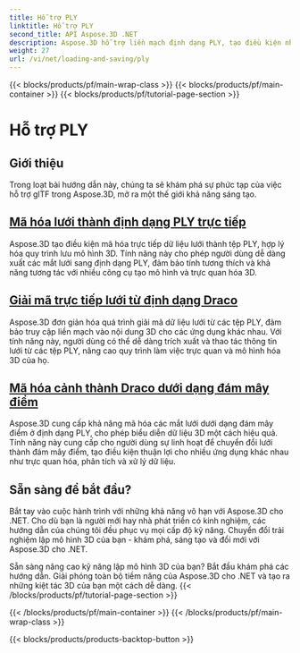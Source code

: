 ```yaml
---
title: Hỗ trợ PLY
linktitle: Hỗ trợ PLY
second_title: API Aspose.3D .NET
description: Aspose.3D hỗ trợ liền mạch định dạng PLY, tạo điều kiện nhập và xuất mô hình 3D suôn sẻ cho các trường hợp sử dụng linh hoạt.
weight: 27
url: /vi/net/loading-and-saving/ply
---
```


{{< blocks/products/pf/main-wrap-class >}}
{{< blocks/products/pf/main-container >}}
{{< blocks/products/pf/tutorial-page-section >}}

# Hỗ trợ PLY

## Giới thiệu

Trong loạt bài hướng dẫn này, chúng ta sẽ khám phá sự phức tạp của việc hỗ trợ glTF trong Aspose.3D, mở ra một thế giới khả năng sáng tạo.

## [Mã hóa lưới thành định dạng PLY trực tiếp](encode-mesh)

Aspose.3D tạo điều kiện mã hóa trực tiếp dữ liệu lưới thành tệp PLY, hợp lý hóa quy trình lưu mô hình 3D. Tính năng này cho phép người dùng dễ dàng xuất các mắt lưới sang định dạng PLY, đảm bảo tính tương thích và khả năng tương tác với nhiều công cụ tạo mô hình và trực quan hóa 3D.


## [Giải mã trực tiếp lưới từ định dạng Draco](decode-mesh)

Aspose.3D đơn giản hóa quá trình giải mã dữ liệu lưới từ các tệp PLY, đảm bảo truy cập liền mạch vào nội dung 3D cho các ứng dụng khác nhau. Với tính năng này, người dùng có thể dễ dàng trích xuất và thao tác thông tin lưới từ các tệp PLY, nâng cao quy trình làm việc trực quan và mô hình hóa 3D của họ.

## [Mã hóa cảnh thành Draco dưới dạng đám mây điểm](export-to-ply-point-cloud)

Aspose.3D cung cấp khả năng mã hóa các mắt lưới dưới dạng đám mây điểm ở định dạng PLY, cho phép biểu diễn dữ liệu 3D một cách hiệu quả. Tính năng này cung cấp cho người dùng sự linh hoạt để chuyển đổi lưới thành đám mây điểm, tạo điều kiện thuận lợi cho nhiều ứng dụng khác nhau như trực quan hóa, phân tích và xử lý dữ liệu.


## Sẵn sàng để bắt đầu?

Bắt tay vào cuộc hành trình với những khả năng vô hạn với Aspose.3D cho .NET. Cho dù bạn là người mới hay nhà phát triển có kinh nghiệm, các hướng dẫn của chúng tôi đều phục vụ mọi cấp độ kỹ năng. Chuyển đổi trải nghiệm lập mô hình 3D của bạn - khám phá, sáng tạo và đổi mới với Aspose.3D cho .NET.

Sẵn sàng nâng cao kỹ năng lập mô hình 3D của bạn? Bắt đầu khám phá các hướng dẫn. Giải phóng toàn bộ tiềm năng của Aspose.3D cho .NET và tạo ra những kiệt tác 3D của bạn một cách dễ dàng.
{{< /blocks/products/pf/tutorial-page-section >}}

{{< /blocks/products/pf/main-container >}}
{{< /blocks/products/pf/main-wrap-class >}}

{{< blocks/products/products-backtop-button >}}
